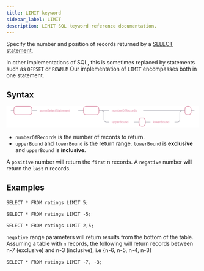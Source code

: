 ```yaml
---
title: LIMIT keyword
sidebar_label: LIMIT
description: LIMIT SQL keyword reference documentation.
---
```


Specify the number and position of records returned by a
[SELECT statement](/docs/reference/sql/select/).

In other implementations of SQL, this is sometimes replaced by statements such
as `OFFSET` or `ROWNUM` Our implementation of `LIMIT` encompasses both in one
statement.

## Syntax

![Flow chart showing the syntax of the LIMIT keyword](/img/docs/diagrams/limit.svg)

- `numberOfRecords` is the number of records to return.
- `upperBound` and `lowerBound` is the return range. `lowerBound` is
  **exclusive** and `upperBound` is **inclusive**.

A `positive` number will return the `first` n records. A `negative` number will
return the `last` n records.

## Examples

```questdb-sql title="First 5 results"
SELECT * FROM ratings LIMIT 5;
```

```questdb-sql title="Last 5 results"
SELECT * FROM ratings LIMIT -5;
```

```questdb-sql title="Range results - this will return records 3, 4 and 5"
SELECT * FROM ratings LIMIT 2,5;
```

`negative` range parameters will return results from the bottom of the table.
Assuming a table with `n` records, the following will return records between n-7
(exclusive) and n-3 (inclusive), i.e {n-6, n-5, n-4, n-3}

```questdb-sql title="Range results (negative)"
SELECT * FROM ratings LIMIT -7, -3;
```
